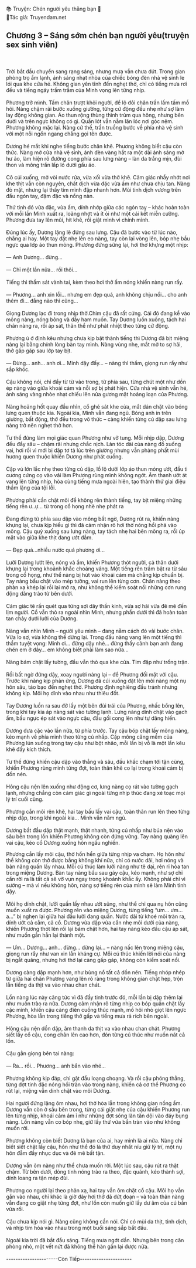 📚 Truyện: Chén người yêu thằng bạn 🔞 
<br>
📖Tác giả: Truyendam.net
<br>
## Chương 3 – Sáng sớm chén bạn người yêu(truyện sex sinh viên)
<br></br>
Trời bắt đầu chuyển sang rạng sáng, nhưng mưa vẫn chưa dứt. Trong gian phòng trọ ẩm lạnh, ánh sáng nhạt nhòa của chiếc bóng đèn nhà vệ sinh le lói qua khe cửa hé. Không gian yên tĩnh đến nghẹt thở, chỉ có tiếng mưa rơi đều và tiếng ngáy trầm trầm của Minh vọng lên từng nhịp.
<br></br>
Phương trở mình. Tấm chăn trượt khỏi người, để lộ đôi chân trần lấm tấm mồ hôi. Nàng chậm rãi bước xuống giường, từng cử động đều nhẹ như sợ làm lay động không gian. Áo thun rộng thùng thình trùm qua hông, nhưng bên dưới và trên ngực không có gì. Quần lót vẫn nằm lăn lóc nơi góc nệm. Phương không mặc lại. Nàng cứ thế, trần truồng bước về phía nhà vệ sinh với một nỗi ngổn ngang chẳng gọi tên được.
<br></br>
Dương hé mắt khi nghe tiếng bước chân khẽ. Phương không biết cậu còn thức. Nàng mở cửa nhà vệ sinh, ánh đèn vàng hắt ra một dải ánh sáng mờ hư ảo, làm hiện rõ đường cong phía sau lưng nàng – làn da trắng mịn, đùi thon và mông trần lấp ló dưới gấu áo.
<br></br>
Cô cúi xuống, mở vòi nước rửa, vừa xối vừa thở khẽ. Cảm giác nhầy nhớt nơi khe thịt vẫn còn nguyên, chất dịch vừa đặc vừa ấm như chưa chịu tan. Nàng đỏ mặt, nhưng lại thấy tim mình đập nhanh hơn. Mùi tinh dịch vương trên đầu ngón tay, đậm đặc và nồng nàn.

Thứ tinh đó vừa đặc, vừa ấm, dính nhớp giữa các ngón tay – khác hoàn toàn với mỗi lần Minh xuất ra, loãng nhợt và ít ỏi như một cái kết miễn cưỡng. Phương đưa tay lên mũi, hít khẽ, rồi giật mình vì chính mình.
<br></br>
Đúng lúc ấy, Dương lặng lẽ đứng sau lưng. Cậu đã bước vào từ lúc nào, chẳng ai hay. Một tay đặt nhẹ lên eo nàng, tay còn lại vòng lên, bóp nhẹ bầu ngực qua lớp áo thun mỏng. Phương đứng sững lại, hơi thở khựng một nhịp:
<br></br>
— Anh Dương... đừng...
<br></br>
— Chỉ một lần nữa... rồi thôi...
<br></br>
Tiếng thì thầm sát vành tai, kèm theo hơi thở ấm nóng khiến nàng run rẩy.
<br></br>
— Phương... anh xin lỗi… nhưng em đẹp quá, anh không chịu nổi... cho anh thêm đi... đằng nào thì cũng...
<br></br>
Giọng Dương lạc đi trong nhịp thở.Chim cậu đã rất cứng. Cái đó đang kề vào mông nàng, nóng bỏng và đầy ham muốn. Tay Dương luồn xuống, tách hai chân nàng ra, rồi áp sát, thân thể như phát nhiệt theo từng cử động.
<br></br>
Phương ú ớ định kêu nhưng chưa kịp bật thành tiếng thì Dương đã bịt miệng nàng lại bằng chính lòng bàn tay mình. Nàng vùng nhẹ, mắt mở to sợ hãi, thở gấp gáp sau lớp tay bịt.
<br></br>
— Đừng… anh… anh ơi… Minh dậy đấy… – nàng thì thầm, giọng run rẩy như sắp khóc.
<br></br>
Cậu không nói, chỉ đẩy từ từ vào trong, từ phía sau, từng chút một như dồn ép nàng vào giữa khoái cảm và nỗi sợ bị phát hiện. Cửa nhà vệ sinh vẫn hé, ánh sáng vàng nhòe nhạt chiếu lên nửa gương mặt hoảng loạn của Phương.
<br></br>
Nàng hoảng hốt quay đầu nhìn, cổ ghé sát khe cửa, mắt dán chặt vào bóng lưng quen thuộc kia. Ngoài kia, Minh vẫn đang ngủ. Bóng anh in trên giường, bất động, thở đều trong vô thức – càng khiến từng cú dập sau lưng nàng trở nên nghẹt thở hơn.
<br></br>
Tư thế đứng làm mọi giác quan Phương như vỡ tung. Mỗi nhịp dập, Dương đều đẩy sâu – chậm rãi nhưng chắc nịch. Làn tóc dài của nàng đổ xuống vai, hơi rối vì mới bị dập tơ tả lúc trên giường nhưng vẫn phảng phất mùi hương quen thuộc khiến Dương như phát cuồng.
<br></br>
Cặp vú lớn lắc nhẹ theo từng cú dập, lồ lộ dưới lớp áo thun mỏng ướt, đầu ti cương cứng cọ vào vải làm Phương rùng mình không ngớt. Âm thanh ướt át vang lên từng nhịp, hòa cùng tiếng mưa ngoài hiên, tạo thành thứ giai điệu thầm lặng của tội lỗi.
<br></br>
Phương phải cắn chặt môi để không rên thành tiếng, tay bịt miệng những tiếng rên ư..ự... từ trong cổ họng nhè nhẹ phát ra
<br></br>
Đang đừng từ phía sau dập vào mông bất ngờ, Dương rút ra, khiến nàng khựng lại, chưa kịp hiểu gì thì đã cảm nhận rõ hơi thở nóng hổi phả vào mông. Cậu quỳ xuống sau lưng nàng, tay tách nhẹ hai bên mông ra, rồi úp mặt vào giữa khe thịt đang ướt đẫm.
<br></br>
— Đẹp quá...nhiều nước quá phương ơi...
<br></br>
Lưỡi Dương lướt lên, nóng và ẩm, khiến Phương thót người, cả thân dưới khựng lại trong khoảnh khắc choáng váng. Một tiếng rên trầm bật ra từ sâu trong cổ họng, như thể nàng bị hút vào khoái cảm mà chẳng kịp chuẩn bị. Tay nàng bấu chặt vào mép tường, vai run lên từng cơn. Chân nàng theo phản xạ khép lại rồi lại mở ra, như không thể kiểm soát nổi những cơn rung động dâng trào từ bên dưới.
<br></br>
Cảm giác tê rần quét qua từng sợi dây thần kinh, vừa sợ hãi vừa đê mê đến lịm người. Cổ vẫn thò ra ngoài nhìn Minh, nhưng phần dưới thì đã hoàn toàn tan chảy dưới lưỡi của Dương.
<br></br>
Nàng vẫn nhìn Minh – người yêu mình – đang nằm cách đó vài bước chân. Vừa lo sợ, vừa không thể dừng lại. Trong đầu nàng vang lên một tiếng thì thầm tuyệt vọng: Minh ơi… đừng dậy nhé… đừng thấy cảnh bạn anh đang chén em ở đây… em không biết phải làm sao nữa…
<br></br>
Nàng bám chặt lấy tường, đầu vẫn thò qua khe cửa. Tim đập như trống trận.
<br></br>
Rồi bất ngờ đứng dậy, xoay người nàng lại – để Phương đối mặt với cậu. Trước khi nàng kịp phản ứng, Dương đã cúi xuống đặt lên môi nàng một nụ hôn sâu, táo bạo đến nghẹt thở. Phương định nghiêng đầu tránh nhưng không kịp. Môi họ dính vào nhau như thiêu đốt.
<br></br>
Tay Dương luồn ra sau đỡ lấy một bên đùi trái của Phương, nhấc bổng lên, trong khi tay kia áp nàng sát vào tường lạnh. Lưng nàng dính chặt vào gạch ẩm, bầu ngực ép sát vào ngực cậu, đầu gối cong lên như tự dâng hiến.
<br></br>
Dương đưa cặc vào lần nữa, từ phía trước. Tay cậu bóp chặt lấy mông nàng, kéo mạnh về phía mình theo từng cú nhấp. Cặp mông căng mềm của Phương lún xuống trong tay cậu như bột nhão, mỗi lần bị vỗ là một lần kêu khẽ đầy kích thích. 
<br></br>
Tư thế đứng khiến cậu dập vào thẳng và sâu, đầu khấc chạm tới tận cùng, khiến Phương rùng mình từng đợt, toàn thân khẽ co lại trong khoái cảm bị dồn nén.
<br></br>
Hông cậu nện lên xuống như động cơ, lưng nàng cọ rát vào tường gạch lạnh, nhưng chẳng còn cảm giác gì ngoài từng nhịp thúc đang xé toạc mọi lý trí cuối cùng. 
<br></br>
Phương cắn môi rên khẽ, hai tay bấu lấy vai cậu, toàn thân run lên theo từng nhịp dập, trong khi ngoài kia… Minh vẫn nằm ngủ.
<br></br>
Dương bắt đầu dập thật mạnh, thật nhanh, từng cú nhấp như búa nện vào sâu bên trong lồn khiến Phương không còn đứng vững. Tay nàng quàng lên vai cậu, kéo cổ Dương xuống hôn ngấu nghiến.


Phương cắn lấy môi cậu, thở hổn hển giữa từng nhịp va chạm. Họ hôn như thể không còn thở được bằng không khí nữa, chỉ có nước dãi, hơi nóng và bản năng quấn lấy nhau. Mỗi cú thúc làm lưỡi nàng như tê dại, rên rỉ hòa tan trong miệng Dương. Bàn tay nàng bấu sau gáy cậu, kéo mạnh, như sợ chỉ cần rời ra là tất cả sẽ vỡ vụn ngay trong khoảnh khắc ấy. Không phải chỉ vì sướng – mà vì nếu không hôn, nàng sợ tiếng rên của mình sẽ làm Minh tỉnh dậy.
<br></br>
Môi họ dính chặt, lưỡi quấn lấy nhau ướt sũng, như thể chỉ qua nụ hôn cũng muốn xuất ra được. Phương rên vào miệng Dương, từng tiếng “ưm… ưm… a…” bị nghẹn lại giữa hai đầu lưỡi đang quấn. Nước dãi từ khoé môi tràn ra, dính ướt cả cằm, cả cổ. Dương vừa dập vừa cắn nhẹ môi dưới của nàng, khiến Phương thót lên rồi lại bám chặt hơn, hai tay nàng kéo đầu cậu áp sát, như muốn gắn hẳn lại thành một.
<br></br>
— Ưm... Dương... anh... đừng... dừng lại... – nàng nấc lên trong miệng cậu, giọng run rẩy như van xin lẫn kháng cự. Mỗi cú thúc khiến lời nói của nàng bị ngắt quãng, nhưng hơi thở lại càng gấp gáp, không còn kiểm soát nổi.
<br></br>
Dương càng dập mạnh hơn, như bùng nổ tất cả dồn nén. Tiếng nhóp nhép từ giữa hai chân Phương vang lên rõ ràng trong không gian chật hẹp, trộn lẫn tiếng da thịt va vào nhau chan chát.
<br></br>
Lồn nàng lúc này căng tức vì đã đầy tinh trước đó, mỗi lần bị dập thêm lại như muốn trào ra nữa. Dương cảm nhận rõ từng nhịp co bóp quấn chặt lấy cặc mình, khiến cậu càng điên cuồng thúc mạnh, mồ hôi nhỏ giọt lên ngực Phương, hòa lẫn trong tiếng thở gấp và tiếng mưa rả rích bên ngoài.
<br></br>
Hông cậu nện dồn dập, âm thanh da thịt va vào nhau chan chát. Phương siết lấy cổ cậu, cong chân lên cao hơn, đón từng cú thúc như muốn nát cả lồn.
<br></br>
Cậu gằn giọng bên tai nàng:
<br></br>
— Ra... rồi... Phương... anh bắn vào nhé...
<br></br>
Phương không kịp đáp, chỉ gật đầu loạng choạng. Và rồi cậu phóng thẳng, từng đợt tinh đặc nóng hổi tràn vào trong nàng, khiến cả cơ thể Phương co rút lại, miệng vẫn dính chặt vào môi Dương.
<br></br>
Hai người đứng lặng ôm nhau, hơi thở hòa lẫn trong không gian nồng ẩm. Dương vẫn còn ở sâu bên trong, từng cái giật nhẹ của cậu khiến Phương run lên từng nhịp, khoái cảm âm ỉ như những đợt sóng lăn tăn dội vào đáy bụng nàng. Lồn nàng vẫn co bóp nhẹ, giữ lấy thứ vừa bắn tràn vào như không muốn rời.
<br></br>
Phương không còn biết Dương là bạn của ai, hay mình là ai nữa. Nàng chỉ biết siết chặt lấy cậu, hôn như thể đó là thứ duy nhất níu giữ lý trí, một nụ hôn đẫm đầy nhục dục và đê mê bất tận.
<br></br>
Dương vẫn ôm nàng như thể chưa muốn rời. Một lúc sau, cậu rút ra thật chậm. Từ bên dưới, dòng tinh nóng trào ra theo, đặc quánh, kéo thành sợi, dính loang ra tận mép đùi.
<br></br>
Phương co người lại theo phản xạ, hai tay vẫn ôm chặt cổ cậu. Môi họ vẫn gắn vào nhau, chỉ khác là giờ đây hơi thở đã đứt đoạn – và toàn thân nàng vẫn đang co giật nhẹ từng đợt, như lồn còn muốn giữ lấy dư âm của cú bắn vừa rồi.
<br></br>
Cậu chưa kịp nói gì. Nàng cũng không cần nói. Chỉ có mùi da thịt, tinh dịch, và nhịp tim hòa vào nhau trong một buổi sáng sắp bắt đầu.
<br></br>
Ngoài kia trời đã bắt đầu sáng. Tiếng mưa ngớt dần. Nhưng bên trong căn phòng nhỏ, một vết nứt đã không thể hàn gắn lại được nữa.
<br></br>
----------------------Còn Tiếp----------------------
<!-- truyện sex vợ bạn, vợ bạn ngon quá, hiếp dâm vợ bạn tại nhà, bạn chồng đụ vợ, truyện sex sinh viên, truyện sex xóm trọ,truyện sex hiếp dâm,truyện 18+,Truyện sex người lớn, Truyendam.net -->

